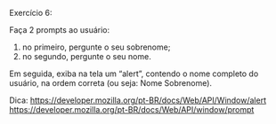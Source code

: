 Exercício 6:

Faça 2 prompts ao usuário: 
1. no primeiro, pergunte o seu sobrenome; 
2. no segundo, pergunte o seu nome. 


Em seguida, exiba na tela um “alert”, contendo o nome completo do usuário, na ordem correta (ou seja: Nome Sobrenome).


Dica:
https://developer.mozilla.org/pt-BR/docs/Web/API/Window/alert
https://developer.mozilla.org/pt-BR/docs/Web/API/window/prompt
